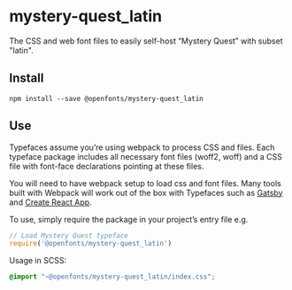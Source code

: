 
# mystery-quest_latin

The CSS and web font files to easily self-host “Mystery Quest” with subset "latin".

## Install

`npm install --save @openfonts/mystery-quest_latin`

## Use

Typefaces assume you’re using webpack to process CSS and files. Each typeface
package includes all necessary font files (woff2, woff) and a CSS file with
font-face declarations pointing at these files.

You will need to have webpack setup to load css and font files. Many tools built
with Webpack will work out of the box with Typefaces such as [Gatsby](https://github.com/gatsbyjs/gatsby)
and [Create React App](https://github.com/facebookincubator/create-react-app).

To use, simply require the package in your project’s entry file e.g.

```javascript
// Load Mystery Quest typeface
require('@openfonts/mystery-quest_latin')
```

Usage in SCSS:
```scss
@import "~@openfonts/mystery-quest_latin/index.css";
```
